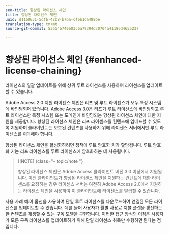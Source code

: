 ```yaml
---
seo-title: 향상된 라이선스 체인
title: 향상된 라이선스 체인
uuid: d11b0631-5dfb-42b8-b7ba-cfeb1da488be
translation-type: tm+mt
source-git-commit: 53654b740b03c6a79394d30704a41186d4655237

---
```



# 향상된 라이선스 체인 {#enhanced-license-chaining}

라이선스의 일괄 업데이트를 위해 상위 루트 라이선스를 사용하여 라이선스를 업데이트할 수 있습니다.

Adobe Access 2.0 지원 라이센스 체인은 리프 및 루트 라이센스가 모두 특정 시스템에 바인딩되어 있습니다. Adobe Access 3.0은 리프가 루트 라이선스에 바인딩되고 루트 라이선스만 특정 시스템 또는 도메인에 바인딩되는 향상된 라이선스 체인에 대한 지원을 제공합니다. 향상된 라이선스 체인은 리프 라이센스를 컨텐츠에 임베드할 수 있도록 지원하며 클라이언트는 보호된 컨텐츠를 사용하기 위해 라이센스 서버에서만 루트 라이센스를 획득해야 합니다.

향상된 라이센스 체인을 활성화하려면 정책에 루트 암호화 키가 할당됩니다. 루트 암호화 키는 리프 라이센스를 루트 라이센스에 암호화하는 데 사용됩니다.

>[!NOTE] {class=&quot;- topic/note &quot;}
>
>향상된 라이선스 체인은 Adobe Access 클라이언트 버전 3.0 이상에서 지원됩니다. 이전 클라이언트가 향상된 라이센스 체인을 지원하는 컨텐트에 대한 라이센스를 요청하는 경우 라이센스 서버는 여전히 Adobe Access 2.0에서 지원하는 라이센스 체인을 사용하여 이 클라이언트에 라이센스를 발급할 수 있습니다.

사용 사례 예:이 옵션을 사용하여 단일 루트 라이선스를 다운로드하여 연결된 모든 라이선스를 업데이트할 수 있습니다. 예를 들어 사용자가 월별 사용료 지불 플랜을 갱신하는 한 컨텐츠를 재생할 수 있는 구독 모델을 구현합니다. 이러한 접근 방식의 이점은 사용자가 모든 구독 라이선스를 업데이트하기 위해 단일 라이선스 취득만 수행하면 된다는 점입니다.

